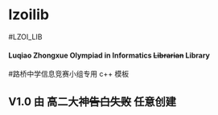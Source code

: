 lzoilib
=======

#LZOI_LIB 
#### Luqiao Zhongxue Olympiad in Informatics <del>Librarian</del> Library
#路桥中学信息竞赛小组专用 c++ 模板
## V1.0 由 高二大神<del>告白失败</del>   任意创建
